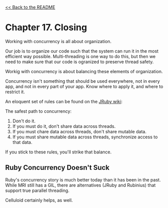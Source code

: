 [&lt;&lt; Back to the README](README.md)

# Chapter 17. Closing

Working with concurrency is all about organization.

Our job is to organize our code such that the system can run it in the most
efficient way possible. Multi-threading is one way to do this, but then we need
to make sure that our code is ogranized to preserve thread safety.

Workig with concurrency is about balancing these elements of organization.

Concurrency isn't something that should be used everywhere, not in every app,
and not in every part of your app. Know where to apply it, and where to restrict
it.

An eloquent set of rules can be found on the
[JRuby wiki](https://github.com/jruby/jruby/wiki/Concurrency-in-jruby#concurrency_basics):

The safest path to concurrency:

1. Don't do it.
2. If you must do it, don't share data across threads.
3. If you must chare data across threads, don't share mutable data.
4. If you must share mutable data across threads, synchronize access to that
   data.

If you stick to these rules, you'll strike that balance.

## Ruby Concurrency Doesn't Suck

Ruby's concurrency story is much better today than it has been in the past. 
While MRI still has a GIL, there are alternatives (JRuby and Rubinius) that
support true parallel threading.

Celluloid certainly helps, as well.
